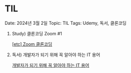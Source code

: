 # TIL

Date: 2024년 3월 2일
Topic: TIL
Tags: Udemy, 독서, 클론코딩

1. Study) 클론코딩 Zoom #1
    
    [[etc] Zoom 클론코딩](https://www.notion.so/etc-Zoom-adf54b5e655b40cfa2026c49db2d88be?pvs=21) 
    

1. 독서) 개발자가 되기 위해 꼭 알아야 하는 IT 용어
    
    [개발자가 되기 위해 꼭 알아야 하는 IT 용어](https://www.notion.so/IT-2a2e247f16e94f8c84efeac6cc78a7ea?pvs=21)